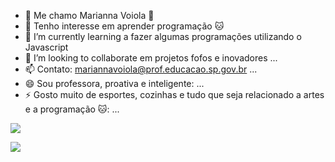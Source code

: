 - 👋 Me chamo Marianna Voiola 💙
- 👀 Tenho interesse em aprender programação 🐱
- 🌱 I’m currently learning a fazer algumas programações utilizando o Javascript
- 💞️ I’m looking to collaborate em projetos fofos e inovadores ...
- 📫 Contato: mariannavoiola@prof.educacao.sp.gov.br ...
- 😄 Sou professora, proativa e inteligente: ...
- ⚡ Gosto muito de esportes, cozinhas e tudo que seja relacionado a artes e a programação 🐱: ...

![](https://media.tenor.com/kT6gMVRA-cwAAAAj/sanrio-hello-kitty.gif)

![](https://media.tenor.com/MWURFoAD-hgAAAAM/cute-cat.gif)
